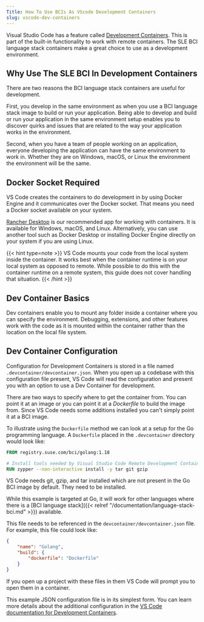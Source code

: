 ```yaml
---
Title: How To Use BCIs As VScode Development Containers
slug: vscode-dev-containers
---
```


Visual Studio Code has a feature called [Development Containers](https://code.visualstudio.com/docs/remote/create-dev-container).
This is part of the built-in functionality to work with remote containers. The
SLE BCI language stack containers make a great choice to use as a development
environment.

## Why Use The SLE BCI In Development Containers

There are two reasons the BCI language stack containers are useful for development.

First, you develop in the same environment as when you use a BCI language stack
image to build or run your application. Being able to develop and build or run
your application in the same environment setup enables you to discover quirks
and issues that are related to the way your application works in the environment.

Second, when you have a team of people working on an application, everyone
developing the application can have the same environment to work in. Whether they
are on Windows, macOS, or Linux the environment the environment will be the same.

## Docker Socket Required

VS Code creates the containers to do development in by using Docker Engine and
it communicates over the Docker socket. That means you need a Docker socket
available on your system.

[Rancher Desktop](https://rancherdesktop.io) is our recommended app for working
with containers. It is available for Windows, macOS, and Linux. Alternatively,
you can use another tool such as Docker Desktop or installing Docker Engine
directly on your system if you are using Linux.

{{< hint type=note >}}
VS Code mounts your code from the local system inside the container. It works
best when the container runtime is on your local system as opposed to remote.
While possible to do this with the container runtime on a remote system, this
guide does not cover handling that situation. {{< /hint >}}

## Dev Container Basics

Dev containers enable you to mount any folder inside a container where you can
specify the environment. Debugging, extensions, and other features work with
the code as it is mounted within the container rather than the location on the
local file system.

## Dev Container Configuration

Configuration for Development Containers is stored in a file named
`.devcontainer/devcontainer.json`. When you open up a codebase with this
configuration file present, VS Code will read the configuration and present you
with an option to use a Dev Container for development.

There are two ways to specify where to get the container from. You can point it
at an image or you can point it at a _Dockerfile_ to build the image from. Since
VS Code needs some additions installed you can't simply point it at a BCI image.

To illustrate using the `Dockerfile` method we can look at a setup for the Go
programming language. A `Dockerfile` placed in the `.devcontainer` directory
would look like:

```dockerfile
FROM registry.suse.com/bci/golang:1.18

# Install tools needed by Visual Studio Code Remote Development Containers
RUN zypper --non-interactive install -y tar git gzip
```

VS Code needs git, gzip, and tar installed which are not present in the Go BCI
image by default. They need to be installed.

While this example is targeted at Go, it will work for other languages where
there is a [BCI language stack]({{< relref "/documentation/language-stack-bci.md" >}})
available.

This file needs to be referenced in the `devcontainer/devcontainer.json` file.
For example, this file could look like:

```json
{
	"name": "Golang",
	"build": {
		"dockerfile": "Dockerfile"
	}
}
```

If you open up a project with these files in them VS Code will prompt you to open
them in a container.

This example JSON configuration file is in its simplest form. You can learn more
details about the additional configuration in the
[VS Code documentation for Development Containers](https://code.visualstudio.com/docs/remote/create-dev-container).
